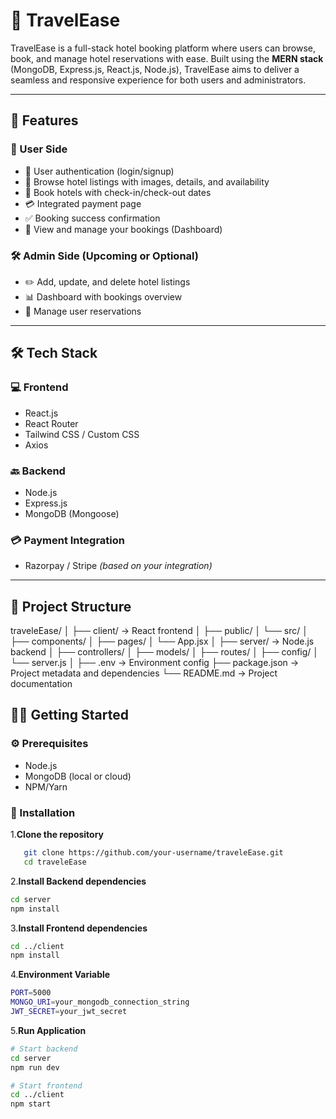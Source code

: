 # 🧳 TravelEase

TravelEase is a full-stack hotel booking platform where users can browse, book, and manage hotel reservations with ease. Built using the **MERN stack** (MongoDB, Express.js, React.js, Node.js), TravelEase aims to deliver a seamless and responsive experience for both users and administrators.

---

## 🚀 Features

### 🧑 User Side
- 🔐 User authentication (login/signup)
- 🏨 Browse hotel listings with images, details, and availability
- 📅 Book hotels with check-in/check-out dates
- 💳 Integrated payment page
- ✅ Booking success confirmation
- 📂 View and manage your bookings (Dashboard)

### 🛠️ Admin Side (Upcoming or Optional)
- ✏️ Add, update, and delete hotel listings
- 📊 Dashboard with bookings overview
- 👥 Manage user reservations

---

## 🛠️ Tech Stack

### 💻 Frontend
- React.js
- React Router
- Tailwind CSS / Custom CSS
- Axios

### 🔙 Backend
- Node.js
- Express.js
- MongoDB (Mongoose)

### 💳 Payment Integration
- Razorpay / Stripe *(based on your integration)*

---

## 📁 Project Structure

traveleEase/
│
├── client/                        → React frontend
│   ├── public/
│   └── src/
│       ├── components/
│       ├── pages/
│       └── App.jsx
│
├── server/                        → Node.js backend
│   ├── controllers/
│   ├── models/
│   ├── routes/
│   ├── config/
│   └── server.js
│
├── .env                           → Environment config
├── package.json                   → Project metadata and dependencies
└── README.md                      → Project documentation


## 🧑‍💻 Getting Started

### ⚙️ Prerequisites
- Node.js
- MongoDB (local or cloud)
- NPM/Yarn

### 🔧 Installation

1.**Clone the repository**
```bash
   git clone https://github.com/your-username/traveleEase.git
   cd traveleEase
```
2.**Install Backend dependencies**
```bash
cd server
npm install
```
3.**Install Frontend dependencies**
```bash
cd ../client
npm install
```
4.**Environment Variable**
```bash
PORT=5000
MONGO_URI=your_mongodb_connection_string
JWT_SECRET=your_jwt_secret
```
5.**Run Application**
```bash
# Start backend
cd server
npm run dev

# Start frontend
cd ../client
npm start
```


